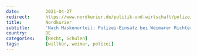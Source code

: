 ```yaml
---
date:          2021-04-27
redirect:      https://www.nordkurier.de/politik-und-wirtschaft/polizei-einsatz-bei-weimarer-richter-2643297704.html
title:         Nordkurier
subtitle:      'Nach Maskenurteil: Polizei-Einsatz bei Weimarer Richter'
country:       DE
categories:    [Recht, Schulen]
tags:          [willkür, weimar, polizei]
---
```


